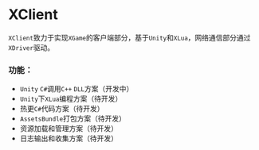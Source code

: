 # XClient
`XClient`致力于实现`XGame`的客户端部分，基于`Unity`和`XLua`，网络通信部分通过`XDriver`驱动。

### 功能：
* `Unity` `C#`调用`C++` `DLL`方案（开发中）
* `Unity`下`XLua`编程方案（待开发）
* 热更`C#`代码方案（待开发）
* `AssetsBundle`打包方案（待开发）
* 资源加载和管理方案（待开发）
* 日志输出和收集方案（待开发）